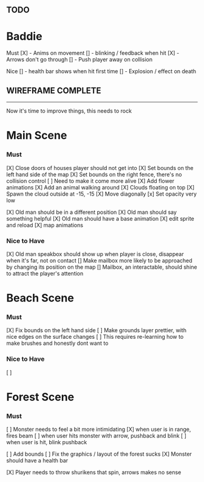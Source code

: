 
TODO
-----

# Baddie 

Must 
[X] - Anims on movement
[] - blinking / feedback when hit
[X] - Arrows don't go through
[] - Push player away on collision

Nice
[] - health bar shows when hit first time
[] - Explosion / effect on death


WIREFRAME COMPLETE 
------------------
------------------

Now it's time to improve things, this needs to rock

# Main Scene

### Must
[X] Close doors of houses player should not get into 
[X] Set bounds on the left hand side of the map
[X] Set bounds on the right fence, there's no collision control
[ ] Need to make it come more alive
   [X] Add flower animations
   [X] Add an animal walking around
   [X] Clouds floating on top
      [X] Spawn the cloud outside at -15, -15
      [X] Move diagonally
      [x] Set opacity very low

[X] Old man should be in a different position
[X] Old man should say something helpful
[X] Old man should have a base animation
   [X] edit sprite and reload
   [X] map animations

### Nice to Have

[X] Old man speakbox should show up when player is close, disappear when it's far, not on contact
[] Make mailbox more likely to be approached by changing its position on the map
[] Mailbox, an interactable, should shine to attract the player's attention




# Beach Scene

### Must 

[X] Fix bounds on the left hand side
[ ] Make grounds layer prettier, with nice edges on the surface changes
   [ ] This requires re-learning how to make brushes and honestly dont want to


### Nice to Have

 [ ]  

# Forest Scene

### Must 

[ ] Monster needs to feel a bit more intimidating
   [X] when user is in range, fires beam
   [ ] when user hits monster with arrow, pushback and blink
   [ ] when user is hit, 
      blink
      pushback

[ ] Add bounds
[ ] Fix the graphics / layout of the forest sucks
[X] Monster should have a health bar 

[X] Player needs to throw shurikens that spin, arrows makes no sense